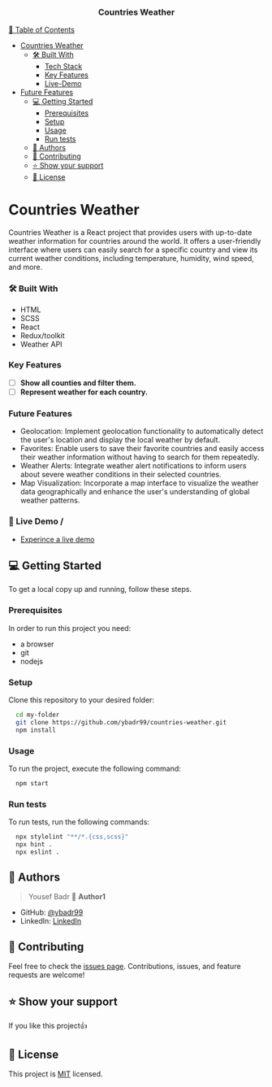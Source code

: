<div align="center">
  <h3><b>Countries Weather</b></h3>
</div>

<!-- TABLE OF CONTENTS -->

[📗 Table of Contents](#-table-of-contents)

- [Countries Weather ](#-countries-weather-)
  - [🛠 Built With ](#-built-with-)
    - [Tech Stack ](#tech-stack-)
    - [Key Features ](#key-features-)
    - [Live-Demo](#live-demo-)
- [Future Features ](#future-features-)
  - [💻 Getting Started ](#-getting-started-)
    - [Prerequisites](#prerequisites)
    - [Setup](#setup)
    - [Usage](#usage)
    - [Run tests](#run-tests)
  - [👥 Authors ](#-authors-)
  - [🤝 Contributing ](#-contributing-)
  - [⭐️ Show your support ](#️-show-your-support-)
  - [📝 License ](#-license-)

# Countries Weather <a name="about-project"></a>

Countries Weather is a React project that provides users with up-to-date weather information for countries around the world. It offers a user-friendly interface where users can easily search for a specific country and view its current weather conditions, including temperature, humidity, wind speed, and more.



### 🛠 Built With <a name="built-with"></a>
- HTML
- SCSS
- React
- Redux/toolkit
- Weather API

### Key Features <a name="key-features"></a>

- [ ] **Show all counties and filter them.**
- [ ] **Represent weather for each country.**

### Future Features <a name="future-features"></a>

- Geolocation: Implement geolocation functionality to automatically detect the user's location and display the local weather by default.
- Favorites: Enable users to save their favorite countries and easily access their weather information without having to search for them repeatedly.
- Weather Alerts: Integrate weather alert notifications to inform users about severe weather conditions in their selected countries.
- Map Visualization: Incorporate a map interface to visualize the weather data geographically and enhance the user's understanding of global weather patterns.

### 🚀 Live Demo <a name='live-demo'>/</a> 
- [Experince a live demo](https://countries-weather-gtwj.vercel.app)

## 💻 Getting Started <a name="getting-started"></a>

To get a local copy up and running, follow these steps.

### Prerequisites

In order to run this project you need:

- a browser
- git
- nodejs

### Setup

Clone this repository to your desired folder:

```sh
  cd my-folder
  git clone https://github.com/ybadr99/countries-weather.git
  npm install
```

### Usage

To run the project, execute the following command:

```sh
  npm start
```

### Run tests

To run tests, run the following commands:

```sh
  npx stylelint "**/*.{css,scss}"
  npx hint .
  npx eslint .
```

<!-- AUTHORS -->

## 👥 Authors <a name="authors"></a>

> Yousef Badr
> 👤 **Author1**

- GitHub: [@ybadr99](https://github.com/ybadr99)
- LinkedIn: [LinkedIn](https://www.linkedin.com/in/yousef-mohamed-badr/)

<!-- CONTRIBUTING -->

## 🤝 Contributing <a name="contributing"></a>

Feel free to check the [issues page](https://github.com/ybadr99/math_magicians/issues).
Contributions, issues, and feature requests are welcome!

<!-- SUPPORT -->

## ⭐️ Show your support <a name="support"></a>

If you like this project:thumbsup:

<!-- LICENSE -->

## 📝 License <a name="license"></a>

This project is [MIT](./LICENSE.md) licensed.

